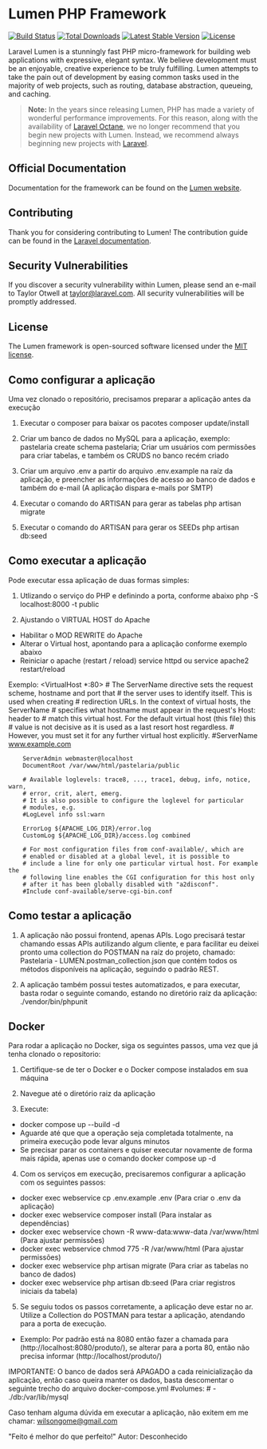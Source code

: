 # Lumen PHP Framework

[![Build Status](https://travis-ci.org/laravel/lumen-framework.svg)](https://travis-ci.org/laravel/lumen-framework)
[![Total Downloads](https://img.shields.io/packagist/dt/laravel/lumen-framework)](https://packagist.org/packages/laravel/lumen-framework)
[![Latest Stable Version](https://img.shields.io/packagist/v/laravel/lumen-framework)](https://packagist.org/packages/laravel/lumen-framework)
[![License](https://img.shields.io/packagist/l/laravel/lumen)](https://packagist.org/packages/laravel/lumen-framework)

Laravel Lumen is a stunningly fast PHP micro-framework for building web applications with expressive, elegant syntax. We believe development must be an enjoyable, creative experience to be truly fulfilling. Lumen attempts to take the pain out of development by easing common tasks used in the majority of web projects, such as routing, database abstraction, queueing, and caching.

> **Note:** In the years since releasing Lumen, PHP has made a variety of wonderful performance improvements. For this reason, along with the availability of [Laravel Octane](https://laravel.com/docs/octane), we no longer recommend that you begin new projects with Lumen. Instead, we recommend always beginning new projects with [Laravel](https://laravel.com).

## Official Documentation

Documentation for the framework can be found on the [Lumen website](https://lumen.laravel.com/docs).

## Contributing

Thank you for considering contributing to Lumen! The contribution guide can be found in the [Laravel documentation](https://laravel.com/docs/contributions).

## Security Vulnerabilities

If you discover a security vulnerability within Lumen, please send an e-mail to Taylor Otwell at taylor@laravel.com. All security vulnerabilities will be promptly addressed.

## License

The Lumen framework is open-sourced software licensed under the [MIT license](https://opensource.org/licenses/MIT).


## Como configurar a aplicação
Uma vez clonado o repositório, precisamos preparar a aplicação antes da execução

1) Executar o composer para baixar os pacotes
composer update/install

2) Criar um banco de dados no MySQL para a aplicação, exemplo: pastelaria
create schema pastelaria;
Criar um usuários com permissões para criar tabelas, e também os CRUDS no banco recém criado

3) Criar um arquivo .env a partir do arquivo .env.example na raíz da aplicação, e preencher as informações de acesso ao banco de dados e também do e-mail (A aplicação dispara e-mails por SMTP)

4) Executar o comando do ARTISAN para gerar as tabelas
php artisan migrate

5) Executar o comando do ARTISAN para gerar os SEEDs
php artisan db:seed

## Como executar a aplicação
Pode executar essa aplicação de duas formas simples:
1) Utlizando o serviço do PHP e definindo a porta, conforme abaixo
php -S localhost:8000 -t public

2) Ajustando o VIRTUAL HOST do Apache
 - Habilitar o MOD REWRITE do Apache
 - Alterar o Virtual host, apontando para a aplicação conforme exemplo abaixo
 - Reiniciar o apache (restart / reload) service httpd ou service apache2 restart/reload
 
 Exemplo:
<VirtualHost *:80>
        # The ServerName directive sets the request scheme, hostname and port that
        # the server uses to identify itself. This is used when creating
        # redirection URLs. In the context of virtual hosts, the ServerName
        # specifies what hostname must appear in the request's Host: header to
        # match this virtual host. For the default virtual host (this file) this
        # value is not decisive as it is used as a last resort host regardless.
        # However, you must set it for any further virtual host explicitly.
        #ServerName www.example.com

        ServerAdmin webmaster@localhost
        DocumentRoot /var/www/html/pastelaria/public

        # Available loglevels: trace8, ..., trace1, debug, info, notice, warn,
        # error, crit, alert, emerg.
        # It is also possible to configure the loglevel for particular
        # modules, e.g.
        #LogLevel info ssl:warn

        ErrorLog ${APACHE_LOG_DIR}/error.log
        CustomLog ${APACHE_LOG_DIR}/access.log combined

        # For most configuration files from conf-available/, which are
        # enabled or disabled at a global level, it is possible to
        # include a line for only one particular virtual host. For example the
        # following line enables the CGI configuration for this host only
        # after it has been globally disabled with "a2disconf".
        #Include conf-available/serve-cgi-bin.conf
</VirtualHost>

## Como testar a aplicação
1) A aplicação não possui frontend, apenas APIs. Logo precisará testar chamando essas APIs autilizando algum cliente, e para facilitar eu deixei pronto uma collection do POSTMAN na raíz do projeto, chamado: Pastelaria - LUMEN.postman_collection.json que contém todos os métodos disponíveis na aplicação, seguindo o padrão REST.

2) A aplicação também possui testes automatizados, e para executar, basta rodar o seguinte comando, estando no diretório raíz da aplicação:
 ./vendor/bin/phpunit

 ## Docker 
 
 Para rodar a aplicação no Docker, siga os seguintes passos, uma vez que já tenha clonado o repositorio:

 1) Certifique-se de ter o Docker e o Docker compose instalados em sua máquina

 2) Navegue até o diretório raiz da aplicação

 3) Execute: 
  - docker compose up --build -d
  - Aguarde até que que a operação seja completada totalmente, na primeira execução pode levar alguns minutos
  - Se precisar parar os containers e quiser executar novamente de forma mais rápida, apenas use o comando docker compose up -d

  4) Com os serviços em execução, precisaremos configurar a aplicação com os seguintes passos:
  - docker exec webservice cp .env.example .env (Para criar o .env da aplicação)
  - docker exec webservice composer install (Para instalar as dependências)
  - docker exec webservice chown -R www-data:www-data /var/www/html (Para ajustar permissões)
  - docker exec webservice chmod 775 -R /var/www/html (Para ajustar permissões)
  - docker exec webservice php artisan migrate (Para criar as tabelas no banco de dados)
  - docker exec webservice php artisan db:seed (Para criar registros iniciais da tabela)

  5) Se seguiu todos os passos corretamente, a aplicação deve estar no ar. Utilize a Collection do POSTMAN para testar a aplicação, atendando para a porta de execução.
  - Exemplo: Por padrão está na 8080 então fazer a chamada para (http://localhost:8080/produto/), se alterar para a porta 80, então não precisa informar (http://localhost/produto/)

IMPORTANTE: O banco de dados será APAGADO a cada reinicialização da aplicação, então caso queira manter os dados, basta descomentar o seguinte trecho do arquivo docker-compose.yml
#volumes:
    #  - ./db:/var/lib/mysql

 Caso tenham alguma dúvida em executar a aplicação, não exitem em me chamar: wilsongome@gmail.com

 "Feito é melhor do que perfeito!"
 Autor: Desconhecido



